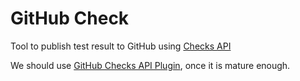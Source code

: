 GitHub Check
============

Tool to publish test result to GitHub using [Checks API](https://docs.github.com/en/free-pro-team@latest/rest/reference/checks)

We should use [GitHub Checks API Plugin](https://github.com/jenkinsci/github-checks-plugin), once it is mature enough.
